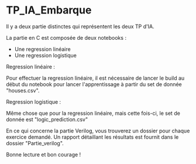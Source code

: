 # TP_IA_Embarque

Il y a deux partie distinctes qui représentent les deux TP d'IA.

La partie en C est composée de deux notebooks : 
- Une regression linéaire
- Une regression logistique

Regression linéaire :

Pour effectuer la regression linéaire, il est nécessaire de lancer le build au début du notebook pour lancer l'apprentissage à partir du set de donnée
"houses.csv".

Regression logistique : 

Même chose que pour la regression linéaire, mais cette fois-ci, le set de donnée est "logic_prediction.csv"


En ce qui concerne la partie Verilog, vous trouverez un dossier pour chaque exercice demandé.
Un rapport détaillant les résultats est fournit dans le dossier "Partie_verilog".

Bonne lecture et bon courage !

